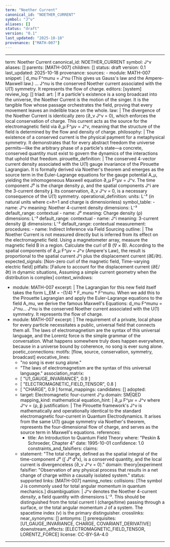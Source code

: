 ```yaml
---
term: "Noether Current"
canonical_id: "NOETHER_CURRENT"
symbol: "J^ν"
aliases: []
status: "draft"
version: "0.1"
last_updated: "2025-10-18"
provenance: ["MATH-007"]
---
```


---
term: Noether Current
canonical_id: NOETHER_CURRENT
symbol: J^ν
aliases: []
parents: [MATH-007]
children: []
status: draft
version: 0.1
last_updated: 2025-10-18
provenance:
  sources:
    - module: MATH-007
      snippet: |
        d_mu F^munu = J^nu (This gives us Gauss's law and the Ampere-Maxwell law.)
        ...
        J^nu is the conserved Noether current associated with the U(1) symmetry. It represents the flow of charge.
  editors: [system]
  review_log: []
triad:
  art: |
    If a particle's existence is a song broadcast into the universe, the Noether Current is the motion of the singer. It is the tangible flow whose passage orchestrates the field, proving that every movement leaves an indelible trace on the whole.
  law: |
    The divergence of the Noether Current is identically zero (∂_ν J^ν = 0), which enforces the local conservation of charge. This current acts as the source for the electromagnetic field via ∂_μ F^μν = J^ν, meaning that the structure of the field is determined by the flow and density of charge.
  philosophy: |
    The existence of a conserved current is the physical payment for a metaphysical symmetry. It demonstrates that for every abstract freedom the universe permits—like the arbitrary phase of a particle's state—a concrete, conserved quantity must exist to govern the dynamics of the interactions that uphold that freedom.
pirouette_definition: |
  The conserved 4-vector current density associated with the U(1) gauge invariance of the Pirouette Lagrangian. It is formally derived via Noether's theorem and emerges as the source term in the Euler-Lagrange equations for the gauge potential A_μ, yielding the inhomogeneous Maxwell equation ∂_μ F^μν = J^ν. The time component J⁰ is the charge density ρ, and the spatial components J^i are the 3-current density **j**. Its conservation, ∂_ν J^ν = 0, is a necessary consequence of the U(1) symmetry.
operational_definition:
  units: L⁻³ (in natural units where c=ℏ=1 and charge is dimensionless)
  symbol_table:
    - name: J^ν
      meaning: Noether 4-current density
      dimensions: L⁻³
      default_range: contextual
    - name: J⁰
      meaning: Charge density (ρ)
      dimensions: L⁻³
      default_range: contextual
    - name: J^i
      meaning: 3-current density (**j**)
      dimensions: L⁻³
      default_range: contextual
  measurement:
    procedures:
      - name: Indirect Inference via Field Sourcing
        outline: |
          The Noether Current is not measured directly but is inferred from its effect on the electromagnetic field. Using a magnetometer array, measure the magnetic field B in a region. Calculate the curl of B (∇ × B). According to the spatial components of ∂_μ F^μν = J^ν (Ampere's Law), the result is proportional to the spatial current J^i plus the displacement current (∂E/∂t).
        expected_signals: [Non-zero curl of the magnetic field, Time-varying electric field]
        pitfalls: [Failure to account for the displacement current (∂E/∂t) in dynamic situations, Assuming a simple current geometry when the distribution is complex]
context_windows:
  - module: MATH-007
    excerpt: |
      The Lagrangian for this new field itself takes the form L_EM = -(1/4) * F_munu * F^munu. When we add this to the Pirouette Lagrangian and apply the Euler-Lagrange equations to the field A_mu, we derive the famous Maxwell's Equations: d_mu F^munu = J^nu... J^nu is the conserved Noether current associated with the U(1) symmetry. It represents the flow of charge.
  - module: MATH-007
    excerpt: |
      The requirement of a private, local phase for every particle necessitates a public, universal field that connects them all. The laws of electromagnetism are the syntax of this universal language, and the Lorentz force is the simple grammar of the conversation. What happens somewhere truly does happen everywhere, because in a universe bound by coherence, no song is ever sung alone.
poetic_connections:
  motifs: [flow, source, conservation, symmetry, broadcast]
  evocative_lines:
    - "no song is ever sung alone."
    - "The laws of electromagnetism are the syntax of this universal language."
  association_matrix:
    - [ "U1_GAUGE_INVARIANCE", 0.9 ]
    - [ "ELECTROMAGNETIC_FIELD_TENSOR", 0.8 ]
    - [ "CHARGE", 0.9 ]
formal_mappings:
  candidates: []
  adopted:
    - target: Electromagnetic four-current J^μ
      domain: SM|QED
      mapping_kind: mathematical
      equation_hint: |
        ∂_μ F^μν = J^ν where J^ν = (ρ, **j**)
      justification: |
        The Pirouette framework's J^ν is mathematically and operationally identical to the standard electromagnetic four-current in Quantum Electrodynamics. It arises from the same U(1) gauge symmetry via Noether's theorem, represents the four-dimensional flow of charge, and serves as the source term in Maxwell's equations.
      references:
        - title: An Introduction to Quantum Field Theory
          where: "Peskin & Schroeder, Chapter 4"
          date: 1995-10-01
      confidence: 1.0
constraints_and_falsifiers:
  claims:
    - statement: "The total charge, defined as the spatial integral of the time-component J⁰ (∫ J⁰ d³x), is a conserved quantity, and the local current is divergenceless (∂_ν J^ν = 0)."
      domain: theory|experiment
      falsifier: "Observation of any physical process that results in a net change of charge within a causally isolated system."
      status: supported
      links: [MATH-007]
naming_notes:
  collisions: [The symbol J is commonly used for total angular momentum in quantum mechanics.]
  disambiguation: |
    J^ν denotes the Noether 4-current *density*, a field quantity with dimensions L⁻³. This should be distinguished from the total current I (charge/time) passing through a surface, or the total angular momentum J of a system. The spacetime index (ν) is the primary distinguisher.
crosslinks:
  near_synonyms: []
  antonyms: []
  prerequisites: [U1_GAUGE_INVARIANCE, CHARGE, COVARIANT_DERIVATIVE]
  downstream_effects: [ELECTROMAGNETIC_FIELD_TENSOR, LORENTZ_FORCE]
license: CC-BY-SA-4.0
---